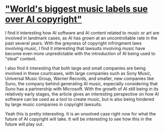 # ["World's biggest music labels sue over AI copyright"](https://www.bbc.com/news/articles/ckrrr8yelzvo)
I find it interesting how AI software and AI content related to music or art are involved in landmark cases, as AI has grown at an uncontrollable rate in the past several years. With the greyness of copyright infringment laws involving music, I find it interesting that lawsuits involving music have become even more unpredictable with the introduction of AI being used to "steal" content.

I also find it interesting that both large and small companies are being involved in these courtcases, with large companies such as Sony Music, Universal Music Group, Warner Records, and smaller, new companies like Suno, the company behind generating AI music, especially considering that Suno has a partnership with Microsoft. With the growth of AI still being in its relatively early stages, the article gives an interesting perspective on how AI software can be used as a tool to create music, but is also being hindered by large music companies in copyright lawsuits.

Yeah this is pretty interesting. It is an unsolved case right now for what the future of AI copyright will take. It will be interesting to see how this in the future will play out. 